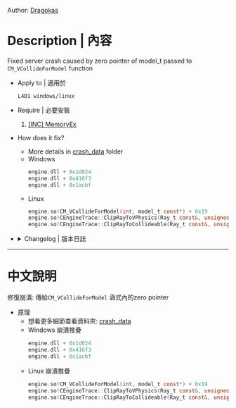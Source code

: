 Author: [Dragokas](https://github.com/dragokas)

# Description | 內容
Fixed server crash caused by zero pointer of model_t passed to ```CM_VCollideForModel``` function

* Apply to | 適用於
	```
	L4D1 windows/linux
	```
	
* Require | 必要安裝
	1. [[INC] MemoryEx](https://github.com/dragokas/Memory-Extended)

* How does it fix?
	* More details in [crash_data](crash_data/) folder
	* Windows
		```c
		engine.dll + 0x1d024
		engine.dll + 0x416f3
		engine.dll + 0x1acbf
		```
	* Linux
		```c
		engine.so!CM_VCollideForModel(int, model_t const*) + 0x19
		engine.so!CEngineTrace::ClipRayToVPhysics(Ray_t const&, unsigned int, ICollideable*, studiohdr_t*, CGameTrace*) + 0x11d
		engine.so!CEngineTrace::ClipRayToCollideable(Ray_t const&, unsigned int, ICollideable*, CGameTrace*) + 0xe9
		```

* <details><summary>Changelog | 版本日誌</summary>

	* v1.2 (2025-10-27)
		* Private to public release
	
	* Original & Credit
		* [All codes and signature by Dragokas](https://github.com/dragokas)
</details>

- - - -
# 中文說明
修復崩潰: 傳給```CM_VCollideForModel``` 涵式內的zero pointer

* 原理
	* 想看更多細節查看資料夾: [crash_data](crash_data/)
	* Windows 崩潰推疊
		```c
		engine.dll + 0x1d024
		engine.dll + 0x416f3
		engine.dll + 0x1acbf
		```
	* Linux 崩潰推疊
		```c
		engine.so!CM_VCollideForModel(int, model_t const*) + 0x19
		engine.so!CEngineTrace::ClipRayToVPhysics(Ray_t const&, unsigned int, ICollideable*, studiohdr_t*, CGameTrace*) + 0x11d
		engine.so!CEngineTrace::ClipRayToCollideable(Ray_t const&, unsigned int, ICollideable*, CGameTrace*) + 0xe9
		```